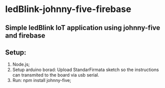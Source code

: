 # ledBlink-johnny-five-firebase
## Simple ledBlink IoT application using johnny-five and firebase

## Setup:
1) Node.js;
2) Setup arduino borad:
  Upload StandarFirmata sketch so the instructions can transmited to the board via usb serial.
3) Run: npm install johnny-five;
